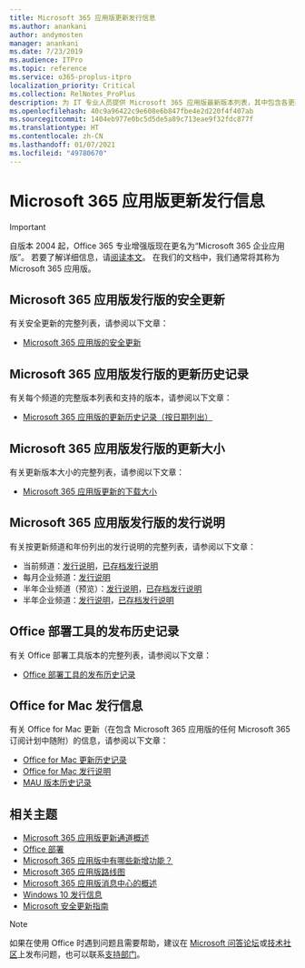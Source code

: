 ```yaml
---
title: Microsoft 365 应用版更新发行信息
ms.author: anankani
author: andymosten
manager: anankani
ms.date: 7/23/2019
ms.audience: ITPro
ms.topic: reference
ms.service: o365-proplus-itpro
localization_priority: Critical
ms.collection: RelNotes_ProPlus
description: 为 IT 专业人员提供 Microsoft 365 应用版最新版本列表，其中包含各更新通道和发行说明链接以及更新历史记录
ms.openlocfilehash: 40c9a96422c9e608e6b847fbe4e2d220f4f407ab
ms.sourcegitcommit: 1404eb977e0bc5d5de5a89c713eae9f32fdc877f
ms.translationtype: HT
ms.contentlocale: zh-CN
ms.lasthandoff: 01/07/2021
ms.locfileid: "49780670"
---
```

# <a name="release-information-for-updates-to-microsoft-365-apps"></a>Microsoft 365 应用版更新发行信息


> [!IMPORTANT]
> 自版本 2004 起，Office 365 专业增强版现在更名为“Microsoft 365 企业应用版”。 若要了解详细信息，请[阅读本文](https://go.microsoft.com/fwlink/p/?linkid=2123420)。 在我们的文档中，我们通常将其称为 Microsoft 365 应用版。


## <a name="security-updates-for-microsoft-365-apps-releases"></a>Microsoft 365 应用版发行版的安全更新

有关安全更新的完整列表，请参阅以下文章：
 - [Microsoft 365 应用版的安全更新](microsoft365-apps-security-updates.md)


## <a name="update-history-for-microsoft-365-apps-releases"></a>Microsoft 365 应用版发行版的更新历史记录

有关每个频道的完整版本列表和支持的版本，请参阅以下文章：

- [Microsoft 365 应用版的更新历史记录（按日期列出）](update-history-microsoft365-apps-by-date.md)


 ## <a name="update-sizes-for-microsoft-365-apps-releases"></a>Microsoft 365 应用版发行版的更新大小

有关更新版本大小的完整列表，请参阅以下文章：
 - [Microsoft 365 应用版更新的下载大小](download-sizes-microsoft365-apps-updates.md)

## <a name="release-notes-for-microsoft-365-apps-releases"></a>Microsoft 365 应用版发行版的发行说明

有关按更新频道和年份列出的发行说明的完整列表，请参阅以下文章：
 - 当前频道：[发行说明](current-channel.md)，[已存档发行说明](monthly-channel-archived.md)
 - 每月企业频道：[发行说明](monthly-enterprise-channel.md)
 - 半年企业频道（预览）：[发行说明](semi-annual-enterprise-channel-preview.md)，[已存档发行说明](semi-annual-enterprise-channel-preview-archived.md)
 - 半年企业频道：[发行说明](semi-annual-enterprise-channel.md)，[已存档发行说明](semi-annual-enterprise-channel-archived.md)

 ## <a name="release-history-for-office-deployment-tool"></a>Office 部署工具的发布历史记录
 有关 Office 部署工具版本的完整列表，请参阅以下文章：
 - [Office 部署工具的发布历史记录](ODT-release-history.md)

## <a name="office-for-mac-release-information"></a>Office for Mac 发行信息

有关 Office for Mac 更新（在包含 Microsoft 365 应用版的任何 Microsoft 365 订阅计划中随附）的信息，请参阅以下文章：
 - [Office for Mac 更新历史记录](update-history-office-for-mac.md)
 - [Office for Mac 发行说明](release-notes-office-for-mac.md)
 - [MAU 版本历史记录](release-history-microsoft-autoupdate.md)


## <a name="related-topics"></a>相关主题

- [Microsoft 365 应用版更新通道概述](https://docs.microsoft.com/DeployOffice/overview-of-update-channels-for-office-365-proplus)
- [Office 部署](https://docs.microsoft.com/deployoffice/)
- [Microsoft 365 应用版中有哪些新增功能？](https://support.office.com/article/95c8d81d-08ba-42c1-914f-bca4603e1426)
- [Microsoft 365 应用版路线图](https://products.office.com/business/office-365-roadmap)
- [Microsoft 365 应用版消息中心的概述](https://support.office.com/article/38fb3333-bfcc-4340-a37b-deda509c2093)
- [Windows 10 发行信息](https://aka.ms/windows/releaseinfo)
- [Microsoft 安全更新指南](https://portal.msrc.microsoft.com/)

> [!NOTE]
> 如果在使用 Office 时遇到问题且需要帮助，建议在 [Microsoft 问答论坛](https://answers.microsoft.com/)或[技术社区](https://techcommunity.microsoft.com/)上发布问题，也可以联系[支持部门](https://support.microsoft.com/contactus)。
